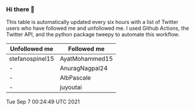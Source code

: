 ### Hi there 👋

This table is automatically updated every six hours with a list of Twitter users who have followed me and unfollowed me. I used Github Actions, the Twitter API, and the python package tweepy to automate this workflow.

| Unfollowed me |  Followed me |
| --- | --- |
|stefanospinel15|AyatMohammed15|
|-|AnuragNagpal24|
|-|AlbPascale|
|-|juyoutai|
Tue Sep  7 00:24:49 UTC 2021
